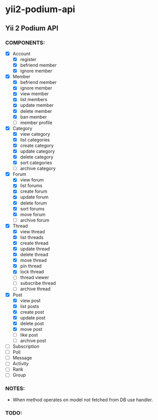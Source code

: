 # yii2-podium-api

## Yii 2 Podium API

### COMPONENTS:

- [x] Account
  - [x] register
  - [x] befriend member
  - [x] ignore member
- [x] Member
  - [x] befriend member
  - [x] ignore member
  - [x] view member
  - [x] list members
  - [x] update member
  - [x] delete member
  - [x] ban member
  - [ ] member profile
- [x] Category
  - [x] view category
  - [x] list categories
  - [x] create category
  - [x] update category
  - [x] delete category
  - [x] sort categories
  - [ ] archive category
- [x] Forum
  - [x] view forum
  - [x] list forums
  - [x] create forum
  - [x] update forum
  - [x] delete forum
  - [x] sort forums
  - [x] move forum
  - [ ] archive forum
- [x] Thread
  - [x] view thread
  - [x] list threads
  - [x] create thread
  - [x] update thread
  - [x] delete thread
  - [x] move thread
  - [x] pin thread
  - [x] lock thread
  - [ ] thread viewer
  - [ ] subscribe thread
  - [ ] archive thread
- [x] Post
  - [x] view post
  - [x] list posts
  - [x] create post
  - [x] update post
  - [x] delete post
  - [x] move post
  - [ ] like post
  - [ ] archive post
- [ ] Subscription
- [ ] Poll
- [ ] Message
- [ ] Activity
- [ ] Rank
- [ ] Group

### NOTES:

- When method operates on model not fetched from DB use handler.

### TODO:

